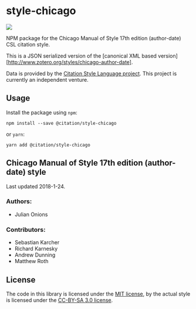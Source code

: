 # style-chicago

[![](https://badgen.net/npm/v/@citation/style-chicago)](https://npmjs.org/package/@citation/style-chicago)

NPM package for the Chicago Manual of Style 17th edition (author-date) CSL citation style.

This is a JSON serialized version of the [canonical XML based version][http://www.zotero.org/styles/chicago-author-date].

Data is provided by the [Citation Style Language project](https://citationstyles.org).
This project is currently an independent venture.

## Usage
Install the package using `npm`:

```shell
npm install --save @citation/style-chicago
```

or `yarn`:

```shell
yarn add @citation/style-chicago
```

## Chicago Manual of Style 17th edition (author-date) style
Last updated 2018-1-24.

### Authors: 
- Julian Onions

### Contributors: 
- Sebastian Karcher
- Richard Karnesky
- Andrew Dunning
- Matthew Roth

## License
The code in this library is licensed under the [MIT license][mit], by the actual style is licensed under the [CC-BY-SA 3.0 license][cc-by-sa-3.0].

[mit]: https://opensource.org/licenses/MIT
[cc-by-sa-3.0]: https://creativecommons.org/licenses/by-sa/3.0/

